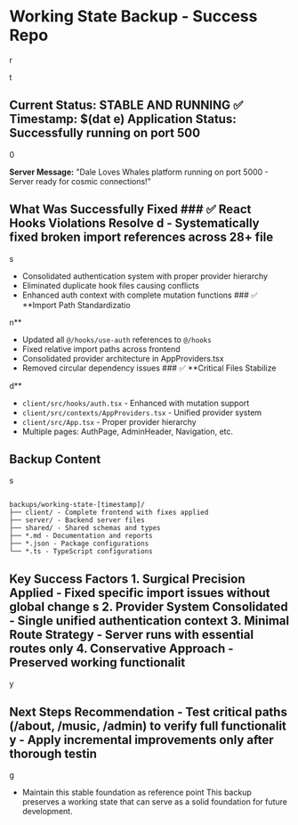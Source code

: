 # Working State Backup - Success Repo

r

t

## Current Status: STABLE AND RUNNING ✅ **Timestamp:** $(dat e) **Application Status:** Successfully running on port 500

0

**Server Message:** "Dale Loves Whales platform running on port 5000 - Server ready for cosmic connections!"

## What Was Successfully Fixed ### ✅ **React Hooks Violations Resolve d** - Systematically fixed broken import references across 28+ file

s

- Consolidated authentication system with proper provider hierarchy
- Eliminated duplicate hook files causing conflicts
- Enhanced auth context with complete mutation functions ### ✅ **Import Path Standardizatio

n**
- Updated all `@/hooks/use-auth` references to `@/hooks`
- Fixed relative import paths across frontend
- Consolidated provider architecture in AppProviders.tsx
- Removed circular dependency issues ### ✅ **Critical Files Stabilize

d**
- `client/src/hooks/auth.tsx` - Enhanced with mutation support
- `client/src/contexts/AppProviders.tsx` - Unified provider system
- `client/src/App.tsx` - Proper provider hierarchy
- Multiple pages: AuthPage, AdminHeader, Navigation, etc.

## Backup Content

s

```

backups/working-state-[timestamp]/
├── client/ - Complete frontend with fixes applied
├── server/ - Backend server files
├── shared/ - Shared schemas and types
├── *.md - Documentation and reports
├── *.json - Package configurations
└── *.ts - TypeScript configurations
```

## Key Success Factors 1. **Surgical Precision Applied** - Fixed specific import issues without global change s 2. **Provider System Consolidated** - Single unified authentication context 3. **Minimal Route Strategy** - Server runs with essential routes only 4. **Conservative Approach** - Preserved working functionalit

y

## Next Steps Recommendation - Test critical paths (/about, /music, /admin) to verify full functionalit y - Apply incremental improvements only after thorough testin

g

- Maintain this stable foundation as reference point This backup preserves a working state that can serve as a solid foundation for future development.